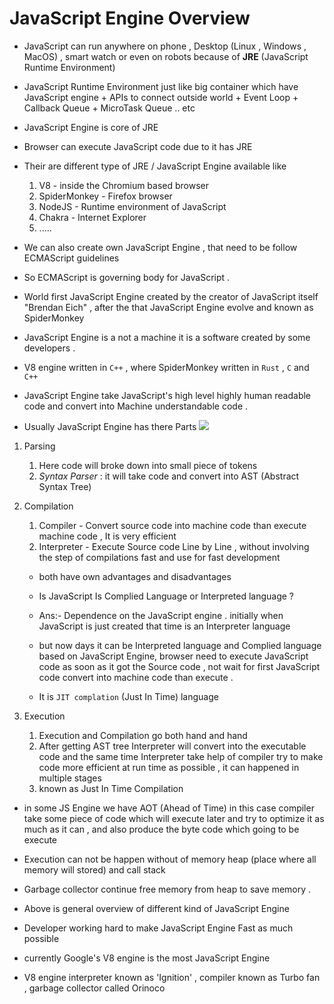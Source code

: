 # JavaScript Engine Overview

- JavaScript can run anywhere on phone , Desktop (Linux , Windows , MacOS) , smart watch or even on robots because of **JRE** (JavaScript Runtime Environment)

- JavaScript Runtime Environment just like big container which have JavaScript engine + APIs to connect outside world + Event Loop + Callback Queue + MicroTask Queue .. etc

- JavaScript Engine is core of JRE

- Browser can execute JavaScript code due to it has JRE

- Their are different type of JRE / JavaScript Engine available like

  1. V8 - inside the Chromium based browser
  2. SpiderMonkey - Firefox browser
  3. NodeJS - Runtime environment of JavaScript
  4. Chakra - Internet Explorer
  5. .....

- We can also create own JavaScript Engine , that need to be follow ECMAScript guidelines

- So ECMAScript is governing body for JavaScript .

- World first JavaScript Engine created by the creator of JavaScript itself "Brendan Eich" , after the that JavaScript Engine evolve and known as SpiderMonkey

- JavaScript Engine is a not a machine it is a software created by some developers .

- V8 engine written in `C++` , where SpiderMonkey written in `Rust` , `C` and `C++`

- JavaScript Engine take JavaScript's high level highly human readable code and convert into Machine understandable code .

- Usually JavaScript Engine has there Parts
  ![](https://i.imgur.com/eMQfDEP.png)

1. Parsing

   1. Here code will broke down into small piece of tokens
   2. _Syntax Parser_ : it will take code and convert into AST (Abstract Syntax Tree)

2. Compilation

   1. Compiler - Convert source code into machine code than execute machine code , It is very efficient
   2. Interpreter - Execute Source code Line by Line , without involving the step of compilations fast and use for fast development

   - both have own advantages and disadvantages

   - Is JavaScript Is Complied Language or Interpreted language ?
   - Ans:- Dependence on the JavaScript engine . initially when JavaScript is just created that time is an Interpreter language
   - but now days it can be Interpreted language and Complied language based on JavaScript Engine, browser need to execute JavaScript code as soon as it got the Source code , not wait for first JavaScript code convert into machine code than execute .
   - It is `JIT complation` (Just In Time) language

3. Execution
   1. Execution and Compilation go both hand and hand
   2. After getting AST tree Interpreter will convert into the executable code and the same time Interpreter take help of compiler try to make code more efficient at run time as possible , it can happened in multiple stages
   3. known as Just In Time Compilation

- in some JS Engine we have AOT (Ahead of Time) in this case compiler take some piece of code which will execute later and try to optimize it as much as it can , and also produce the byte code which going to be execute

- Execution can not be happen without of memory heap (place where all memory will stored) and call stack

- Garbage collector continue free memory from heap to save memory .

<!-- Mark and swap -->
<!-- inlining -->
<!-- copy elision -->
<!-- inline caching -->

- Above is general overview of different kind of JavaScript Engine

- Developer working hard to make JavaScript Engine Fast as much possible

- currently Google's V8 engine is the most JavaScript Engine

- V8 engine interpreter known as 'Ignition' , compiler known as Turbo fan , garbage collector called Orinoco
